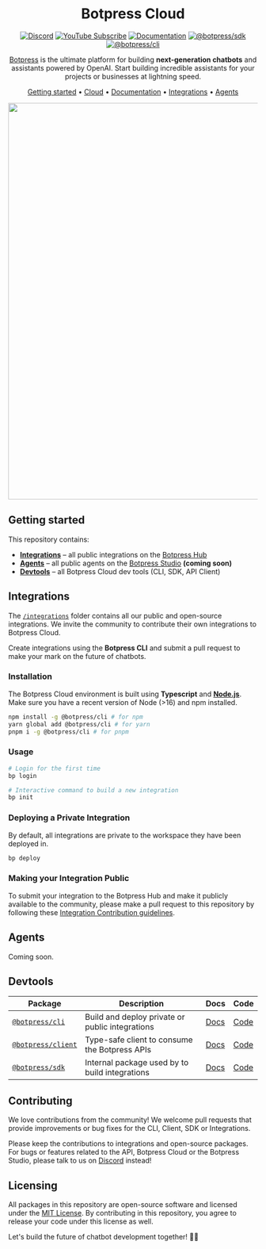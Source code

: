 <div align="center">

# Botpress Cloud

[![Discord](https://img.shields.io/badge/Join_Community-white?color=7289da&label=Discord&labelColor=6a7ec1&logo=discord&logoColor=FFF)](https://discord.gg/botpress)
[![YouTube Subscribe](https://img.shields.io/badge/YouTube-red?logo=youtube&logoColor=white)](https://www.youtube.com/c/botpress)
[![Documentation](https://img.shields.io/badge/Documentation-blue?logo=typescript&logoColor=white)](https://docs.botpress.cloud)
[![@botpress/sdk](https://img.shields.io/badge/@botpress%2fsdk-black?logo=npm)](https://www.npmjs.com/package/@botpress/sdk)
[![@botpress/cli](https://img.shields.io/badge/@botpress%2fcli-black?logo=npm)](https://www.npmjs.com/package/@botpress/cli)

[Botpress](https://botpress.com) is the ultimate platform for building **next-generation chatbots** and assistants powered by OpenAI. Start building incredible assistants for your projects or businesses at lightning speed.

[Getting started](#getting-started) •
[Cloud](https://app.botpress.cloud) •
[Documentation](https://botpress.com/docs) •
[Integrations](#integrations) •
[Agents](#agents)

<img src="https://user-images.githubusercontent.com/10071388/248040379-8aee1b03-c483-4040-8ee0-741554310e88.png" width="800">
  
</div>

## Getting started

This repository contains:

- [**Integrations**](#integrations) – all public integrations on the [Botpress Hub](https://app.botpress.cloud/hub)
- [**Agents**](#agents) – all public agents on the [Botpress Studio](https://studio.botpress.cloud) **(coming soon)**
- [**Devtools**](#devtools) – all Botpress Cloud dev tools (CLI, SDK, API Client)

## Integrations

The [`/integrations`](./integrations) folder contains all our public and open-source integrations. We invite the community to contribute their own integrations to Botpress Cloud.

Create integrations using the **Botpress CLI** and submit a pull request to make your mark on the future of chatbots.

### Installation

The Botpress Cloud environment is built using **Typescript** and [**Node.js**](https://nodejs.org).
Make sure you have a recent version of Node (>16) and npm installed.

```sh
npm install -g @botpress/cli # for npm
yarn global add @botpress/cli # for yarn
pnpm i -g @botpress/cli # for pnpm
```

### Usage

```sh
# Login for the first time
bp login

# Interactive command to build a new integration
bp init
```

### Deploying a Private Integration

By default, all integrations are private to the workspace they have been deployed in.

```sh
bp deploy
```

### Making your Integration Public

To submit your integration to the Botpress Hub and make it publicly available to the community, please make a pull request to this repository by following these [Integration Contribution guidelines](./integrations).

## Agents

Coming soon.

## Devtools

| **Package**                                                          | **Description**                                 | **Docs**                                           | **Code**               |
| -------------------------------------------------------------------- | ----------------------------------------------- | -------------------------------------------------- | ---------------------- |
| [`@botpress/cli`](https://www.npmjs.com/package/@botpress/cli)       | Build and deploy private or public integrations | [Docs](https://botpress.com/docs/integration/cli/) | [Code](./packages/cli) |
| [`@botpress/client`](https://www.npmjs.com/package/@botpress/client) | Type-safe client to consume the Botpress APIs   | [Docs]()                                           | [Code]()               |
| [`@botpress/sdk`](https://www.npmjs.com/package/@botpress/sdk)       | Internal package used by to build integrations  | [Docs]()                                           | [Code]()               |

## Contributing

We love contributions from the community! We welcome pull requests that provide improvements or bug fixes for the CLI, Client, SDK or Integrations.

Please keep the contributions to integrations and open-source packages. For bugs or features related to the API, Botpress Cloud or the Botpress Studio, please talk to us on [Discord](https://discord.gg/botpress) instead!

## Licensing

All packages in this repository are open-source software and licensed under the [MIT License](LICENSE). By contributing in this repository, you agree to release your code under this license as well.

Let's build the future of chatbot development together! 🤖🚀
